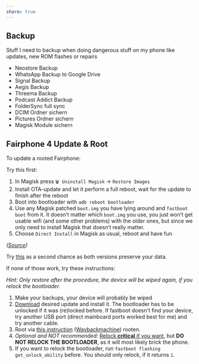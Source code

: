 ```yaml
---
share: true
---
```



## Backup

Stuff I need to backup when doing dangerous stuff on my phone like updates, new ROM flashes or repairs

* Neostore Backup
* WhatsApp Backup to Google Drive
* Signal Backup
* Aegis Backup
* Threema Backup
* Podcast Addict Backup
* FolderSync full sync
* DCIM Ordner sichern
* Pictures Ordner sichern
* Magisk Module sichern

## Fairphone 4 Update & Root

To update a rooted Fairphone:

Try this first:
1. In Magisk press `🗑️ Uninstall Magisk` → `Restore Images`
2. Install OTA-update and let it perform a full reboot, wait for the update to finish after the reboot
3. Boot into bootloader with `adb reboot bootloader`
4. Use any Magisk patched `boot.img` you have lying around and `fastboot boot` from it. It doesn’t matter which `boot.img` you use, you just won’t get usable wifi (and some other problems) with the older ones, but since we only need to install Magisk that doesn’t really matter.
5. Choose `Direct Install` in Magisk as usual, reboot and have fun

*([Source](https://forum.fairphone.com/t/fp4-root-access-is-possible-maybe-a-bit-risky/76839/203))*

Try [this](https://forum.fairphone.com/t/fixing-ota-after-rooting/80587) as a second chance as both versions preserve your data.

If none of those work, try these instructions:

*Hint: Only restore after the procedure, the device will be wiped again, if you relock the bootloader.*

1. Make your backups, your device will probably be wiped
2. [Download](https://support.fairphone.com/hc/en-us/articles/18896094650513-Installing-Fairphone-OS-Manually#01HB8ZZ1BMMQNSNMFT3YXDBXA0) desired update and install it. The bootloader has to be unlocked if it was (re)locked before. If fastboot doesn't find your device, try another USB port (direct mainboard ports worked best for me) and try another cable.
3. Root via [this instruction](https://forum.fairphone.com/t/fp4-root-access-is-possible-maybe-a-bit-risky/76839/43) ([Waybackmachine](http://web.archive.org/web/20230608183842/https://forum.fairphone.com/t/fp4-root-access-is-possible-maybe-a-bit-risky/76839/43)) rooten.
1. *Optional and NOT recommended:* [Relock **critical** if you want](https://support.fairphone.com/hc/en-us/articles/10492476238865), but **DO NOT RELOCK THE BOOTLOADER**, as it will most likely brick the phone.
2. If you want to relock the bootloader, run `fastboot flashing get_unlock_ability` before. You should only relock, if it returns `1`.
